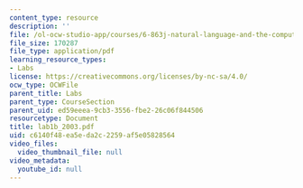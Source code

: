 ```yaml
---
content_type: resource
description: ''
file: /ol-ocw-studio-app/courses/6-863j-natural-language-and-the-computer-representation-of-knowledge-spring-2003/c6140f48ea5eda2c2259af5e05828564_lab1b_2003.pdf
file_size: 170287
file_type: application/pdf
learning_resource_types:
- Labs
license: https://creativecommons.org/licenses/by-nc-sa/4.0/
ocw_type: OCWFile
parent_title: Labs
parent_type: CourseSection
parent_uid: ed59eeea-9cb3-3556-fbe2-26c06f844506
resourcetype: Document
title: lab1b_2003.pdf
uid: c6140f48-ea5e-da2c-2259-af5e05828564
video_files:
  video_thumbnail_file: null
video_metadata:
  youtube_id: null
---
```

